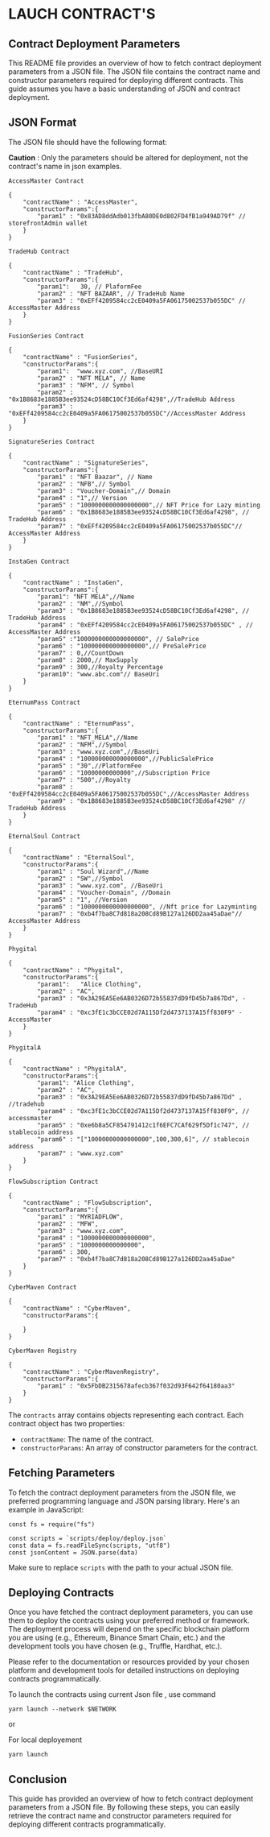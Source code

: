 # LAUCH CONTRACT'S

## **Contract Deployment Parameters**

This README file provides an overview of how to fetch contract deployment parameters from a JSON file. The JSON file contains the contract name and constructor parameters required for deploying different contracts. This guide assumes you have a basic understanding of JSON and contract deployment.

## **JSON Format**

The JSON file should have the following format:

**Caution** : Only the parameters should be altered for deployment, not the contract's name in json examples.

`AccessMaster Contract`

```shell
{
    "contractName" : "AccessMaster",
    "constructorParams":{
        "param1" : "0x83AD8ddAdb013fbA80DE0d802FD4fB1a949AD79f" // storefrontAdmin wallet
    }
}
```

`TradeHub Contract`

```shell
{
    "contractName" : "TradeHub",
    "constructorParams":{
        "param1":   30, // PlaformFee
        "param2" : "NFT BAZAAR", // TradeHub Name
        "param3" : "0xEFf4209584cc2cE0409a5FA06175002537b055DC" // AccessMaster Address
    }
}
```

`FusionSeries Contract`

```shell
{
    "contractName" : "FusionSeries",
    "constructorParams":{
        "param1":  "www.xyz.com", //BaseURI
        "param2" : "NFT MELA", // Name
        "param3" : "NFM", // Symbol
        "param2" : "0x1B8683e1885B3ee93524cD58BC10Cf3Ed6af4298",//TradeHub Address
        "param3" : "0xEFf4209584cc2cE0409a5FA06175002537b055DC"//AccessMaster Address
    }
}
```

`SignatureSeries Contract`

```shell
{
    "contractName" : "SignatureSeries",
    "constructorParams":{
        "param1" : "NFT Baazar", // Name
        "param2" : "NFB",// Symbol
        "param3" : "Voucher-Domain",// Domain
        "param4" : "1",// Version
        "param5" : "1000000000000000000",// NFT Price for Lazy minting
        "param6" : "0x1B8683e1885B3ee93524cD58BC10Cf3Ed6af4298", // TradeHub Address
        "param7" : "0xEFf4209584cc2cE0409a5FA06175002537b055DC"// AccessMaster Address
    }
}

```

`InstaGen Contract`

```shell
{
    "contractName" : "InstaGen",
    "constructorParams":{
        "param1": "NFT MELA",//Name
        "param2" : "NM",//Symbol
        "param3" : "0x1B8683e1885B3ee93524cD58BC10Cf3Ed6af4298", // TradeHub Address
        "param4" : "0xEFf4209584cc2cE0409a5FA06175002537b055DC" , // AccessMaster Address
        "param5" :"1000000000000000000", // SalePrice
        "param6" : "100000000000000000",// PreSalePrice
        "param7" : 0,//CountDown
        "param8" : 2000,// MaxSupply
        "param9" : 300,//Royalty Percentage
        "param10": "www.abc.com"// BaseUri
    }
}
```

`EternumPass Contract`

```shell
{
    "contractName" : "EternumPass",
    "constructorParams":{
        "param1" : "NFT_MELA",//Name
        "param2" : "NFM",//Symbol
        "param3" : "www.xyz.com",//BaseUri
        "param4" : "100000000000000000",//PublicSalePrice
        "param5" : "30",//PlatformFee
        "param6" : "10000000000000",//Subscription Price
        "param7" : "500",//Royalty
        "param8" : "0xEFf4209584cc2cE0409a5FA06175002537b055DC",//AccessMaster Address
        "param9" : "0x1B8683e1885B3ee93524cD58BC10Cf3Ed6af4298" // TradeHub Address
    }
}
```

`EternalSoul Contract`

```shell
{
    "contractName" : "EternalSoul",
    "constructorParams":{
        "param1" : "Soul Wizard",//Name
        "param2" : "SW",//Symbol
        "param3" : "www.xyz.com", //BaseUri
        "param4" : "Voucher-Domain", //Domain
        "param5" : "1", //Version
        "param6" : "1000000000000000000", //Nft price for Lazyminting
        "param7" : "0xb4f7ba8C7d818a208Cd89B127a126DD2aa45aDae"// AccessMaster Address
    }
}
```

`Phygital`

```shell
{
    "contractName" : "Phygital",
    "constructorParams":{
        "param1":   "Alice Clothing",
        "param2" : "AC",
        "param3" : "0x3A29EA5Ee6AB0326D72b55837dD9fD45b7a867Dd", - TradeHub
        "param4" : "0xc3fE1c3bCCE02d7A115Df2d4737137A15ff830F9" - AccessMaster
    }
}
```

`PhygitalA`

```shell
{
    "contractName" : "PhygitalA",
    "constructorParams":{
        "param1": "Alice Clothing",
        "param2" : "AC",
        "param3" : "0x3A29EA5Ee6AB0326D72b55837dD9fD45b7a867Dd" , //tradehub
        "param4" : "0xc3fE1c3bCCE02d7A115Df2d4737137A15ff830F9", // accessmaster
        "param5" : "0xe6b8a5CF854791412c1f6EFC7CAf629f5Df1c747", // stablecoin address
        "param6" : "["10000000000000000",100,300,6]", // stablecoin address
        "param7" : "www.xyz.com"
    }
}
```

`FlowSubscription Contract`

```shell
{
    "contractName" : "FlowSubscription",
    "constructorParams":{
        "param1" : "MYRIADFLOW",
        "param2" : "MFW",
        "param3" : "www.xyz.com",
        "param4" : "1000000000000000000",
        "param5" : "1000000000000000",
        "param6" : 300,
        "param7" : "0xb4f7ba8C7d818a208Cd89B127a126DD2aa45aDae"
    }
}
```

`CyberMaven Contract`

```shell
{
    "contractName" : "CyberMaven",
    "constructorParams":{

    }
}
```

`CyberMaven Registry`

```shell
{
    "contractName" : "CyberMavenRegistry",
    "constructorParams":{
        "param1" : "0x5FbDB2315678afecb367f032d93F642f64180aa3"
    }
}
```

The `contracts` array contains objects representing each contract. Each contract object has two properties:

-   `contractName`: The name of the contract.
-   `constructorParams`: An array of constructor parameters for the contract.

## **Fetching Parameters**

To fetch the contract deployment parameters from the JSON file, we preferred programming language and JSON parsing library. Here's an example in JavaScript:

```shell
const fs = require("fs")

const scripts = `scripts/deploy/deploy.json`
const data = fs.readFileSync(scripts, "utf8")
const jsonContent = JSON.parse(data)

```

Make sure to replace `scripts` with the path to your actual JSON file.

## **Deploying Contracts**

Once you have fetched the contract deployment parameters, you can use them to deploy the contracts using your preferred method or framework. The deployment process will depend on the specific blockchain platform you are using (e.g., Ethereum, Binance Smart Chain, etc.) and the development tools you have chosen (e.g., Truffle, Hardhat, etc.).

Please refer to the documentation or resources provided by your chosen platform and development tools for detailed instructions on deploying contracts programmatically.

To launch the contracts using current Json file , use command

```shell
yarn launch --network $NETWORK
```

or

For local deployement

```shell
yarn launch
```

## **Conclusion**

This guide has provided an overview of how to fetch contract deployment parameters from a JSON file. By following these steps, you can easily retrieve the contract name and constructor parameters required for deploying different contracts programmatically.

